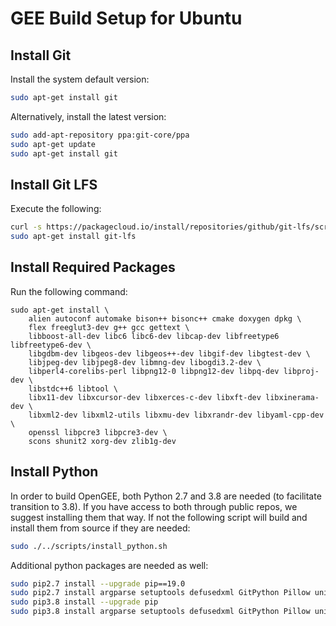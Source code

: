 # GEE Build Setup for Ubuntu

## Install Git

Install the system default version:

```bash
sudo apt-get install git
```

Alternatively, install the latest version:

```bash
sudo add-apt-repository ppa:git-core/ppa
sudo apt-get update
sudo apt-get install git
```

## Install Git LFS

Execute the following:

```bash
curl -s https://packagecloud.io/install/repositories/github/git-lfs/script.deb.sh | sudo bash
sudo apt-get install git-lfs
```

## Install Required Packages
Run the following command:
```
sudo apt-get install \
    alien autoconf automake bison++ bisonc++ cmake doxygen dpkg \
    flex freeglut3-dev g++ gcc gettext \
    libboost-all-dev libc6 libc6-dev libcap-dev libfreetype6 libfreetype6-dev \
    libgdbm-dev libgeos-dev libgeos++-dev libgif-dev libgtest-dev \
    libjpeg-dev libjpeg8-dev libmng-dev libogdi3.2-dev \
    libperl4-corelibs-perl libpng12-0 libpng12-dev libpq-dev libproj-dev \
    libstdc++6 libtool \
    libx11-dev libxcursor-dev libxerces-c-dev libxft-dev libxinerama-dev \
    libxml2-dev libxml2-utils libxmu-dev libxrandr-dev libyaml-cpp-dev \
    openssl libpcre3 libpcre3-dev \
    scons shunit2 xorg-dev zlib1g-dev
```
## Install Python

In order to build OpenGEE, both Python 2.7 and 3.8 are needed (to facilitate transition to 3.8). If you have access to both through public repos, we suggest installing them that way. If not the following script will build and install them from source if they are needed:
 
```bash
sudo ./../scripts/install_python.sh
```

Additional python packages are needed as well:

```bash
sudo pip2.7 install --upgrade pip==19.0
sudo pip2.7 install argparse setuptools defusedxml GitPython Pillow unittest2 lxml psycopg2
sudo pip3.8 install --upgrade pip
sudo pip3.8 install argparse setuptools defusedxml GitPython Pillow unittest2 lxml psycopg2
```